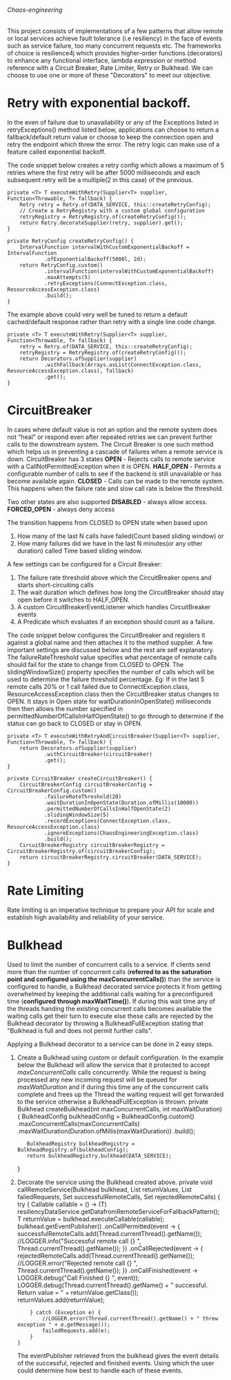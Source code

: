 ###### Chaos-engineering
This project consists of implementations of a few patterns that allow remote or local services achieve fault tolerance 
(i.e resiliency) in the face of events such as service failure, too many concurrent requests etc. 
The frameworks of choice is resilience4j which provides higher-order functions (decorators) to enhance any functional interface,
lambda expression or method reference with a Circuit Breaker, Rate Limiter, Retry or Bulkhead. We can choose to use one or more
of these "Decorators" to meet our objective.

# Retry with exponential backoff.
In the even of failure due to unavailability or any of the Exceptions listed in retryExceptions() method listed below, 
applications can choose to return a fallback/default return value or choose to keep the connection open and retry the endpoint which threw the error.
The retry logic can make use of a feature called exponential backoff. 

The code snippet below creates a retry config which allows a maximum of 5 retries where the first retry will be after 
5000 milliseconds and each subsequent retry will be a multiple(2 in this case) of the previous. 

    private <T> T executeWithRetry(Supplier<T> supplier, Function<Throwable, T> fallback) {
        Retry retry = Retry.of(DATA_SERVICE, this::createRetryConfig);
        // Create a RetryRegistry with a custom global configuration
        retryRegistry = RetryRegistry.of(createRetryConfig());
        return Retry.decorateSupplier(retry, supplier).get();
    }

    private RetryConfig createRetryConfig() {
        IntervalFunction intervalWithCustomExponentialBackoff = IntervalFunction
                .ofExponentialBackoff(5000l, 2d);
        return RetryConfig.custom()
                .intervalFunction(intervalWithCustomExponentialBackoff)
                .maxAttempts(5)
                .retryExceptions(ConnectException.class, ResourceAccessException.class)
                .build();
    }
 The example above could very well be tuned to return a default cached/default response rather than retry with a single 
 line code change.
 
    private <T> T executeWithRetry(Supplier<T> supplier, Function<Throwable, T> fallback) {
        retry = Retry.of(DATA_SERVICE, this::createRetryConfig);
        retryRegistry = RetryRegistry.of(createRetryConfig());
        return Decorators.ofSupplier(supplier)
                .withFallback(Arrays.asList(ConnectException.class, ResourceAccessException.class), fallback)
                .get();
    }
    
# CircuitBreaker
In cases where default value is not an option and the remote system does not "heal" or respond even after repeated retries 
we can prevent further calls to the downstream system. The Circuit Breaker is one such method which helps us in preventing a 
cascade of failures when a remote service is down.
CircuitBreaker has 3 states
**OPEN** -  Rejects calls to remote service with a CallNotPermittedException when it is OPEN.
**HALF_OPEN** - Permits a configurable number of calls to see if the backend is still unavailable or has become available again.
**CLOSED** - Calls can be made to the remote system. This happens when the failure rate and slow call rate is below the threshold.

Two other states are also supported
**DISABLED** - always allow access.
**FORCED_OPEN** - always deny access

The transition happens from CLOSED to OPEN state when based upon 
1. How many of the last N calls have failed(Count based sliding window) or  
2. How many failures did we have in the last N minutes(or any other duration) called Time based sliding window.


A few settings can be configured for a Circuit Breaker:

1. The failure rate threshold above which the CircuitBreaker opens and starts short-circuiting calls
2. The wait duration which defines how long the CircuitBreaker should stay open before it switches to HALF_OPEN.
3. A custom CircuitBreakerEventListener which handles CircuitBreaker events
4. A Predicate which evaluates if an exception should count as a failure.


The code snippet below configures the CircuitBreaker and registers it against a global name and then attaches it to the 
method supplier. 
A few important settings are discussed below and the rest are self explanatory.
The failureRateThreshold value specifies what percentage of remote calls should fail for the state to change from CLOSED to OPEN. 
The slidingWindowSize() property specifies the number of calls which will be used to determine the failure threshold percentage.
Eg: If in the last 5 remote calls 20% or 1 call failed due to  ConnectException.class, ResourceAccessException.class then the 
CircuitBreaker status changes to OPEN.
It stays in Open state for waitDurationInOpenState() milliseconds then then allows the number  specified in
permittedNumberOfCallsInHalfOpenState() to go through to determine if the status can go back to CLOSED or stay in OPEN.

    private <T> T executeWithRetryAndCircuitBreaker(Supplier<T> supplier, Function<Throwable, T> fallback) {
        return Decorators.ofSupplier(supplier)
                .withCircuitBreaker(circuitBreaker)
                .get();
    }

    private CircuitBreaker createCircuitBreaker() {
        CircuitBreakerConfig circuitBreakerConfig = CircuitBreakerConfig.custom()
                .failureRateThreshold(20)
                .waitDurationInOpenState(Duration.ofMillis(10000))
                .permittedNumberOfCallsInHalfOpenState(2)
                .slidingWindowSize(5)
                .recordExceptions(ConnectException.class, ResourceAccessException.class)
                .ignoreExceptions(ChaosEngineeringException.class)
                .build();
        CircuitBreakerRegistry circuitBreakerRegistry = CircuitBreakerRegistry.of(circuitBreakerConfig);
        return circuitBreakerRegistry.circuitBreaker(DATA_SERVICE);
    }

# Rate Limiting
Rate limiting is an imperative technique to prepare your API for scale and establish high availability and reliability of 
your service.

# Bulkhead
Used to limit the number of concurrent calls to a service. If clients send more than the number of concurrent calls 
(**referred to as the saturation point and configured using the maxConcurrentCalls()**) than the service is configured to handle, 
a Bulkhead decorated service protects it from getting overwhelmed by keeping the additional calls waiting for a preconfigured time 
(**configured through maxWaitTime()**). 
If during this wait time any of the threads handing the existing concurrent calls becomes available the waiting calls get their turn 
to execute else these calls are rejected by the Bulkhead decorator by throwing a BulkheadFullException stating that  
"Bulkhead _<bulkhead-name>_ is full and does not permit further calls".

Applying a Bulkhead decorator to a service can be done in 2 easy steps.
1.  Create a Bulkhead using custom or default configuration. In the example below the Bulkhead will allow the
    service that it protected to accept _maxConcurrentCalls_ calls concurrently. While the request is being processed any new incoming request will be 
    queued for _maxWaitDuration_ and if during this time any of the concurrent calls complete and frees up the Thread the waiting request will get 
    forwarded to the service otherwise a BulkheadFullException is thrown.
    private Bulkhead createBulkhead(int maxConcurrentCalls, int maxWaitDuration) {
           BulkheadConfig bulkheadConfig = BulkheadConfig.custom()
                   .maxConcurrentCalls(maxConcurrentCalls)
                   .maxWaitDuration(Duration.ofMillis(maxWaitDuration))
                   .build();
   
           BulkheadRegistry bulkheadRegistry = BulkheadRegistry.of(bulkheadConfig);
           return bulkheadRegistry.bulkhead(DATA_SERVICE);
       }
2.  Decorate the service using the Bulkhead created above.
        private <T> void callRemoteService(Bulkhead bulkhead, List<Object> returnValues, List<Exception> failedRequests, Set<String> successfulRemoteCalls, Set<String> rejectedRemoteCalls) {
            try {
                Callable<T> callable = () -> (T) resiliencyDataService.getDatafromRemoteServiceForFallbackPattern();
                T returnValue = bulkhead.executeCallable(callable);
                bulkhead.getEventPublisher()
                        .onCallPermitted(event -> {
                            successfulRemoteCalls.add(Thread.currentThread().getName());
                            //LOGGER.info("Successful remote call {} ", Thread.currentThread().getName());
                        })
                        .onCallRejected(event -> {
                            rejectedRemoteCalls.add(Thread.currentThread().getName());
                            //LOGGER.error("Rejected remote call {} ", Thread.currentThread().getName());
                        })
                        .onCallFinished(event -> LOGGER.debug("Call Finished {} ", event));
                LOGGER.debug(Thread.currentThread().getName() + " successful. Return value = " + returnValue.getClass());
                returnValues.add(returnValue);
    
            } catch (Exception e) {
                //LOGGER.error(Thread.currentThread().getName() + " threw exception " + e.getMessage());
                failedRequests.add(e);
            }
        }


The eventPublisher retrieved from the bulkhead gives the event details of the successful, rejected and finished events. Using which the user 
could determine how best to handle each of these events.
 